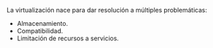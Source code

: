 La virtualización nace para dar resolución a múltiples problemáticas:
- Almacenamiento.
- Compatibilidad.
- Limitación de recursos a servicios.
